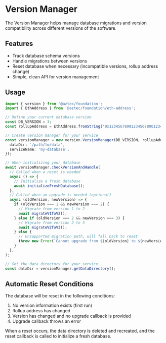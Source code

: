 # Version Manager

The Version Manager helps manage database migrations and version compatibility across different versions of the software.

## Features

- Track database schema versions
- Handle migrations between versions
- Reset database when necessary (incompatible versions, rollup address change)
- Simple, clean API for version management

## Usage

```typescript
import { version } from '@aztec/foundation';
import { EthAddress } from '@aztec/foundation/eth-address';

// Define your current database version
const DB_VERSION = 3;
const rollupAddress = EthAddress.fromString('0x1234567890123456789012345678901234567890');

// Create version manager for your service
const versionManager = new version.VersionManager(DB_VERSION, rollupAddress, {
  dataDir: '/path/to/data',
  serviceName: 'my-database',
});

// When initializing your database
await versionManager.checkVersionAndHandle(
  // Called when a reset is needed
  async () => {
    // Initialize a fresh database
    await initializeFreshDatabase();
  },
  // Called when an upgrade is needed (optional)
  async (oldVersion, newVersion) => {
    if (oldVersion === 1 && newVersion === 2) {
      // Migrate from version 1 to 2
      await migrateV1ToV2();
    } else if (oldVersion === 2 && newVersion === 3) {
      // Migrate from version 2 to 3
      await migrateV2ToV3();
    } else {
      // Unsupported migration path, will fall back to reset
      throw new Error(`Cannot upgrade from ${oldVersion} to ${newVersion}`);
    }
  },
);

// Get the data directory for your service
const dataDir = versionManager.getDataDirectory();
```

## Automatic Reset Conditions

The database will be reset in the following conditions:

1. No version information exists (first run)
2. Rollup address has changed
3. Version has changed and no upgrade callback is provided
4. Upgrade callback throws an error

When a reset occurs, the data directory is deleted and recreated, and the reset callback is called to initialize a fresh database.
